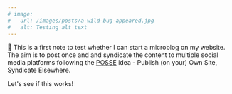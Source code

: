 ```yaml
---
# image:
#   url: /images/posts/a-wild-bug-appeared.jpg
#   alt: Testing alt text
---
```


👋 This is a first note to test whether I can start a microblog on my website. The aim is to post once and and syndicate the content to multiple social media platforms following the [POSSE](https://indieweb.org/POSSE) idea - Publish (on your) Own Site, Syndicate Elsewhere.

Let's see if this works!
